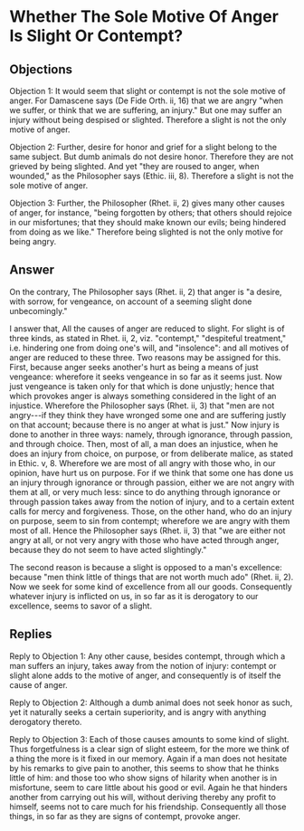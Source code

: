 # Whether The Sole Motive Of Anger Is Slight Or Contempt?

## Objections

Objection 1: It would seem that slight or contempt is not the sole motive of anger. For Damascene says (De Fide Orth. ii, 16) that we are angry "when we suffer, or think that we are suffering, an injury." But one may suffer an injury without being despised or slighted. Therefore a slight is not the only motive of anger.

Objection 2: Further, desire for honor and grief for a slight belong to the same subject. But dumb animals do not desire honor. Therefore they are not grieved by being slighted. And yet "they are roused to anger, when wounded," as the Philosopher says (Ethic. iii, 8). Therefore a slight is not the sole motive of anger.

Objection 3: Further, the Philosopher (Rhet. ii, 2) gives many other causes of anger, for instance, "being forgotten by others; that others should rejoice in our misfortunes; that they should make known our evils; being hindered from doing as we like." Therefore being slighted is not the only motive for being angry.

## Answer

On the contrary, The Philosopher says (Rhet. ii, 2) that anger is "a desire, with sorrow, for vengeance, on account of a seeming slight done unbecomingly."

I answer that, All the causes of anger are reduced to slight. For slight is of three kinds, as stated in Rhet. ii, 2, viz. "contempt," "despiteful treatment," i.e. hindering one from doing one's will, and "insolence": and all motives of anger are reduced to these three. Two reasons may be assigned for this. First, because anger seeks another's hurt as being a means of just vengeance: wherefore it seeks vengeance in so far as it seems just. Now just vengeance is taken only for that which is done unjustly; hence that which provokes anger is always something considered in the light of an injustice. Wherefore the Philosopher says (Rhet. ii, 3) that "men are not angry---if they think they have wronged some one and are suffering justly on that account; because there is no anger at what is just." Now injury is done to another in three ways: namely, through ignorance, through passion, and through choice. Then, most of all, a man does an injustice, when he does an injury from choice, on purpose, or from deliberate malice, as stated in Ethic. v, 8. Wherefore we are most of all angry with those who, in our opinion, have hurt us on purpose. For if we think that some one has done us an injury through ignorance or through passion, either we are not angry with them at all, or very much less: since to do anything through ignorance or through passion takes away from the notion of injury, and to a certain extent calls for mercy and forgiveness. Those, on the other hand, who do an injury on purpose, seem to sin from contempt; wherefore we are angry with them most of all. Hence the Philosopher says (Rhet. ii, 3) that "we are either not angry at all, or not very angry with those who have acted through anger, because they do not seem to have acted slightingly."

The second reason is because a slight is opposed to a man's excellence: because "men think little of things that are not worth much ado" (Rhet. ii, 2). Now we seek for some kind of excellence from all our goods. Consequently whatever injury is inflicted on us, in so far as it is derogatory to our excellence, seems to savor of a slight.

## Replies

Reply to Objection 1: Any other cause, besides contempt, through which a man suffers an injury, takes away from the notion of injury: contempt or slight alone adds to the motive of anger, and consequently is of itself the cause of anger.

Reply to Objection 2: Although a dumb animal does not seek honor as such, yet it naturally seeks a certain superiority, and is angry with anything derogatory thereto.

Reply to Objection 3: Each of those causes amounts to some kind of slight. Thus forgetfulness is a clear sign of slight esteem, for the more we think of a thing the more is it fixed in our memory. Again if a man does not hesitate by his remarks to give pain to another, this seems to show that he thinks little of him: and those too who show signs of hilarity when another is in misfortune, seem to care little about his good or evil. Again he that hinders another from carrying out his will, without deriving thereby any profit to himself, seems not to care much for his friendship. Consequently all those things, in so far as they are signs of contempt, provoke anger.